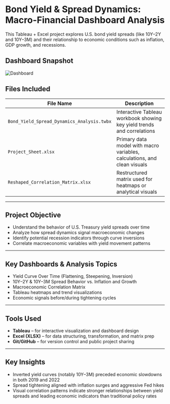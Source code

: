 # Bond Yield & Spread Dynamics: Macro-Financial Dashboard Analysis

This Tableau + Excel project explores U.S. bond yield spreads (like 10Y–2Y and 10Y–3M) and their relationship to economic conditions such as inflation, GDP growth, and recessions.

## Dashboard Snapshot
![Dashboard](https://github.com/user-attachments/assets/a2d92082-3fbc-460e-ac58-ae26e305c99a)


## Files Included

| File Name                             | Description                                                      |
|--------------------------------------|------------------------------------------------------------------|
| `Bond_Yield_Spread_Dynamics_Analysis.twbx` | Interactive Tableau workbook showing key yield trends and correlations |
| `Project_Sheet.xlsx`                 | Primary data model with macro variables, calculations, and clean visuals |
| `Reshaped_Correlation_Matrix.xlsx`  | Restructured matrix used for heatmaps or analytical visuals     |

---

## Project Objective

- Understand the behavior of U.S. Treasury yield spreads over time
- Analyze how spread dynamics signal macroeconomic changes
- Identify potential recession indicators through curve inversions
- Correlate macroeconomic variables with yield movement patterns

---

## Key Dashboards & Analysis Topics

- Yield Curve Over Time (Flattening, Steepening, Inversion)
- 10Y–2Y & 10Y–3M Spread Behavior vs. Inflation and Growth
- Macroeconomic Correlation Matrix
- Tableau heatmaps and trend visualizations
- Economic signals before/during tightening cycles

---

## Tools Used

- **Tableau** – for interactive visualization and dashboard design
- **Excel (XLSX)** – for data structuring, transformation, and matrix prep
- **Git/GitHub** – for version control and public project sharing

---

## Key Insights

- Inverted yield curves (notably 10Y–3M) preceded economic slowdowns in both 2019 and 2022
- Spread tightening aligned with inflation surges and aggressive Fed hikes
- Visual correlation patterns indicate stronger relationships between yield spreads and leading economic indicators than traditional policy rates


